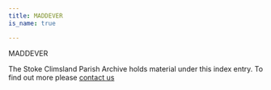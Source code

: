 ```yaml
---
title: MADDEVER
is_name: true

---
```


MADDEVER


The Stoke Climsland Parish Archive holds material under this index entry. To find out more please [contact us](/contact/)
